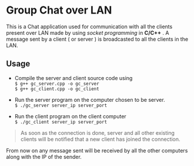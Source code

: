 # Group Chat over LAN

This is a Chat application used for communication with all the clients
present over LAN made by using *socket programming* in **C/C++** . A message sent by a client ( or server  ) is broadcasted 
to all the clients in the LAN.

## Usage

 - Compile the server and client source code using  
    	`$ g++ gc_server.cpp -o gc_server`  
	`$ g++ gc_client.cpp -o gc_client`
 
 - Run the server program on the computer chosen to be server.  
	`$ ./gc_server server_ip server_port`
 
 - Run the client program on the client computer  
	`$ ./gc_client server_ip server_port`
 
> As soon as the connection is done, server and all other existing clients will be notified that a new client has joined the connection.
  
  From now on any message sent will be received by all the other computers
  along with the IP of the sender.
